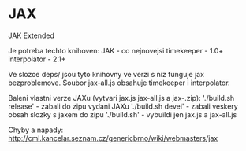 JAX
===

JAK Extended

Je potreba techto knihoven:
  JAK - co nejnovejsi
  timekeeper - 1.0+
  interpolator - 2.1+

Ve slozce deps/ jsou tyto knihovny ve verzi s niz funguje jax bezproblemove.
Soubor jax-all.js obsahuje timekeeper i interpolator.

Baleni vlastni verze JAXu (vytvari jax.js jax-all.js a jax-<verze>.zip):
  './build.sh release' - zabali do zipu vydani JAXu
  './build.sh devel' - zabali veskery obsah slozky s jaxem do zipu
  './build.sh' - vybuildi jen jax.js a jax-all.js
  
Chyby a napady:
http://cml.kancelar.seznam.cz/genericbrno/wiki/webmasters/jax

